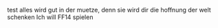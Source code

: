 test
alles wird gut in der muetze, denn sie wird dir die hoffnung der welt schenken
Ich will FF14 spielen
